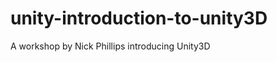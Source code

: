 unity-introduction-to-unity3D
=============================

A workshop by Nick Phillips introducing Unity3D
